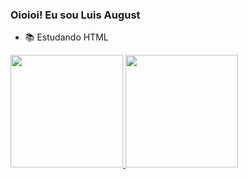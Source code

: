 ### Oioioi! Eu sou Luis August

- 📚 Estudando HTML

<div>
  <a href="https://github.com/LuisAugustD">
  <img height="180cm" src="https://github-readme-stats.vercel.app/api?username=LuisAugustD&show_icons=true&theme=dark&include_all_commits=true&count_private=true"/_>
  <img height="180cm" src="https://github-readme-stats.vercel.app/api/top-langs/?username=LuisAugustD&layout=compact&langs_count=16&theme=dark"/>
</div>
